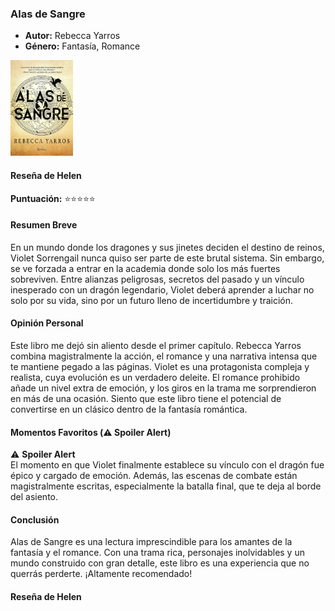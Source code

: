 ### **Alas de Sangre** 
- **Autor:** Rebecca Yarros
- **Género:** Fantasía, Romance
<img src="/Imagenes/Alas de sangre.jpg" alt="Alas de sangre" width="100" />


#### Reseña de Helen

**Puntuación:** ⭐⭐⭐⭐⭐

#### Resumen Breve
En un mundo donde los dragones y sus jinetes deciden el destino de reinos, Violet Sorrengail nunca quiso ser parte de este brutal sistema. Sin embargo, se ve forzada a entrar en la academia donde solo los más fuertes sobreviven. Entre alianzas peligrosas, secretos del pasado y un vínculo inesperado con un dragón legendario, Violet deberá aprender a luchar no solo por su vida, sino por un futuro lleno de incertidumbre y traición.

#### Opinión Personal
Este libro me dejó sin aliento desde el primer capítulo. Rebecca Yarros combina magistralmente la acción, el romance y una narrativa intensa que te mantiene pegado a las páginas. Violet es una protagonista compleja y realista, cuya evolución es un verdadero deleite. El romance prohibido añade un nivel extra de emoción, y los giros en la trama me sorprendieron en más de una ocasión. Siento que este libro tiene el potencial de convertirse en un clásico dentro de la fantasía romántica.

#### Momentos Favoritos (⚠️ Spoiler Alert)  
⚠️ **Spoiler Alert**  
El momento en que Violet finalmente establece su vínculo con el dragón fue épico y cargado de emoción. Además, las escenas de combate están magistralmente escritas, especialmente la batalla final, que te deja al borde del asiento.

#### Conclusión 
Alas de Sangre es una lectura imprescindible para los amantes de la fantasía y el romance. Con una trama rica, personajes inolvidables y un mundo construido con gran detalle, este libro es una experiencia que no querrás perderte. ¡Altamente recomendado!

#### Reseña de Helen